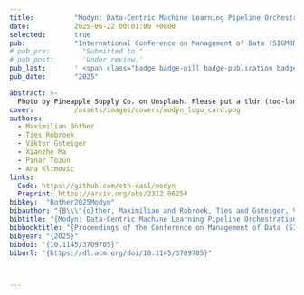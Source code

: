 ```yaml
---
title:          "Modyn: Data-Centric Machine Learning Pipeline Orchestration"
date:           2025-06-22 00:01:00 +0800
selected:       true
pub:            "International Conference on Management of Data (SIGMOD)"
# pub_pre:        "Submitted to "
# pub_post:       'Under review.'
pub_last:       ' <span class="badge badge-pill badge-publication badge-success">Spotlight</span>'
pub_date:       "2025"

abstract: >-
  Photo by Pineapple Supply Co. on Unsplash. Please put a tldr (too-long-didnt-read, 1~2 sentences) of your publication here. It is not recommended to put the actual abstract here because it is usually too long to fit in. $\LaTeX$ is supported. $a=b+c$.
cover:          /assets/images/covers/modyn_logo_card.png
authors:
  - Maximilian Böther
  - Ties Robroek
  - Viktor Gsteiger
  - Xianzhe Ma
  - Pınar Tözün
  - Ana Klimovic
links:
  Code: https://github.com/eth-easl/modyn
  Preprint: https://arxiv.org/abs/2312.06254
bibkey:  "Bother2025Modyn"
bibauthor: "{B\\\"{o}ther, Maximilian and Robroek, Ties and Gsteiger, Viktor and Ma, Xianzhe and T\\\"{o}z\\\"{u}n, P{\\i}nar and Klimovic, Ana}"
bibtitle: "{Modyn: Data-Centric Machine Learning Pipeline Orchestration}"
bibbooktitle: "{Proceedings of the Conference on Management of Data (SIGMOD)}"
bibyear: "{2025}"
bibdoi: "{10.1145/3709705}"
biburl: "{https://dl.acm.org/doi/10.1145/3709705}"



---
```

